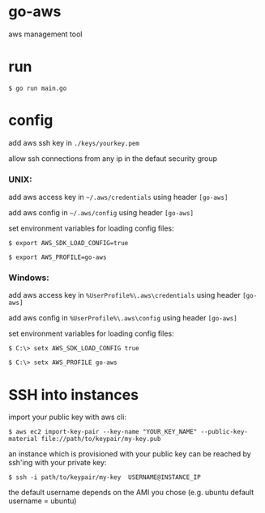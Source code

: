 # go-aws

aws management tool

# run

`$ go run main.go`

# config

add aws ssh key in `./keys/yourkey.pem`

<!-- TODO: very unsecure, only the loadbalancers IP should be whitelisted automatically -->
allow ssh connections from any ip in the defaut security group


### UNIX:

add aws access key in `~/.aws/credentials` using header `[go-aws]`

add aws config in `~/.aws/config` using header `[go-aws]`

set environment variables for loading config files:

`$ export AWS_SDK_LOAD_CONFIG=true`

`$ export AWS_PROFILE=go-aws`

### Windows:

add aws access key in `%UserProfile%\.aws\credentials` using header `[go-aws]`

add aws config in `%UserProfile%\.aws\config` using header `[go-aws]`

set environment variables for loading config files:

`$ C:\> setx AWS_SDK_LOAD_CONFIG true`

`$ C:\> setx AWS_PROFILE go-aws`

# SSH into instances

import your public key with aws cli:

`$ aws ec2 import-key-pair --key-name "YOUR_KEY_NAME" --public-key-material file://path/to/keypair/my-key.pub`

an instance which is provisioned with your public key can be reached by ssh'ing with your private key:

`$ ssh -i path/to/keypair/my-key  USERNAME@INSTANCE_IP`

the default username depends on the AMI you chose (e.g. ubuntu default username = ubuntu)